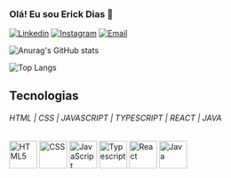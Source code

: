 

### Olá! Eu sou Erick Dias 👋

[![Linkedin](https://img.shields.io/badge/LinkedIn-0077B5?style=for-the-badge&logo=linkedin&logoColor=white)](https://www.linkedin.com/in/erick-dias041/)
[![Instagram](https://img.shields.io/badge/Instagram-E4405F?style=for-the-badge&logo=instagram&logoColor=white)](https://www.instagram.com/_erick.dias/)
[![Email](https://img.shields.io/badge/Gmail-D14836?style=for-the-badge&logo=gmail&logoColor=white)](https://mail.google.com/mail/u/0/#inbox?compose=CllgCKCDlgwwPwDxmbFlPMhXqpwgcwjbHdFdZhcgMMBfvTFHVlGSgLLTWBfLSksnrCNtwsfgTsq)

![Anurag's GitHub stats](https://github-readme-stats.vercel.app/api?username=erick-dias&show_icons=true&theme=radical)

![Top Langs](https://github-readme-stats.vercel.app/api/top-langs/?username=erick-dias&layout=compact&theme=radical)

## Tecnologias
###### HTML | CSS | JAVASCRIPT | TYPESCRIPT | REACT | JAVA

  
<div style="display: inline-block">
  <img align="center" alt="HTML5" src="https://img.icons8.com/?size=100&id=20909&format=png&color=000000" width="50" height="50"/>
  <img align="center" alt="CSS" src="https://img.icons8.com/?size=100&id=21278&format=png&color=000000" width="50" height="50"/>
    <img align="center" alt="JavaScript" src="https://img.icons8.com/?size=100&id=108784&format=png&color=000000" width="50" height="50"/>
   <img align="center" alt="Typescript" src="https://img.icons8.com/?size=100&id=uJM6fQYqDaZK&format=png&color=000000" width="50" height="50"/>
   <img align="center" alt="React" src="https://img.icons8.com/?size=100&id=bzf0DqjXFHIW&format=png&color=000000" width="50" height="50"/>
  <img align="center" alt="Java" src="https://img.icons8.com/?size=100&id=Pd2x9GWu9ovX&format=png&color=000000" width="50" height="50"/>

 
</div>                                    


